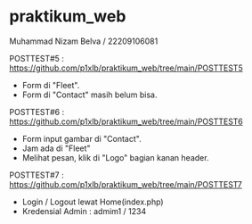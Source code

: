 # praktikum_web

Muhammad Nizam Belva / 22209106081

POSTTEST#5 : https://github.com/p1xlb/praktikum_web/tree/main/POSTTEST5
- Form di "Fleet".
- Form di "Contact" masih belum bisa.

POSTTEST#6 : https://github.com/p1xlb/praktikum_web/tree/main/POSTTEST6
- Form input gambar di "Contact".
- Jam ada di "Fleet"
- Melihat pesan, klik di "Logo" bagian kanan header.

POSTTEST#7 : https://github.com/p1xlb/praktikum_web/tree/main/POSTTEST7
- Login / Logout lewat Home(index.php)
- Kredensial Admin : admim1 / 1234
